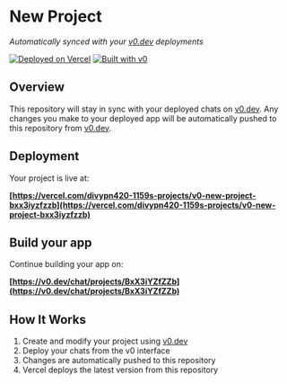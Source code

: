 # New Project

*Automatically synced with your [v0.dev](https://v0.dev) deployments*

[![Deployed on Vercel](https://img.shields.io/badge/Deployed%20on-Vercel-black?style=for-the-badge&logo=vercel)](https://vercel.com/divypn420-1159s-projects/v0-new-project-bxx3iyzfzzb)
[![Built with v0](https://img.shields.io/badge/Built%20with-v0.dev-black?style=for-the-badge)](https://v0.dev/chat/projects/BxX3iYZfZZb)

## Overview

This repository will stay in sync with your deployed chats on [v0.dev](https://v0.dev).
Any changes you make to your deployed app will be automatically pushed to this repository from [v0.dev](https://v0.dev).

## Deployment

Your project is live at:

**[https://vercel.com/divypn420-1159s-projects/v0-new-project-bxx3iyzfzzb](https://vercel.com/divypn420-1159s-projects/v0-new-project-bxx3iyzfzzb)**

## Build your app

Continue building your app on:

**[https://v0.dev/chat/projects/BxX3iYZfZZb](https://v0.dev/chat/projects/BxX3iYZfZZb)**

## How It Works

1. Create and modify your project using [v0.dev](https://v0.dev)
2. Deploy your chats from the v0 interface
3. Changes are automatically pushed to this repository
4. Vercel deploys the latest version from this repository